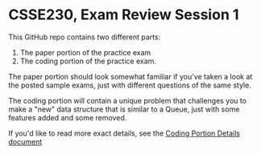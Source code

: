# CSSE230, Exam Review Session 1

This GitHub repo contains two different parts:
1. The paper portion of the practice exam
2. The coding portion of the practice exam.

The paper portion should look somewhat familiar if you've taken a look at the posted sample exams, just with different questions of the same style.

The coding portion will contain a unique problem that challenges you to make a "new" data structure that is similar to a Queue, just with some features added and some removed.

If you'd like to read more exact details, see the [Coding Portion Details document](/evens-odds-queue/src/codingPortionDetails.md)
